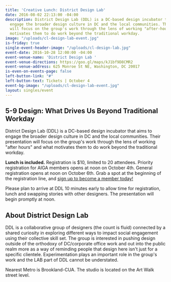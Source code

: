 ```yaml
---
title: 'Creative Lunch: District Design Lab'
date: 2016-08-02 22:13:00 -04:00
description: District Design Lab (DDL) is a DC-based design incubator that aims to
  engage the broader design culture in DC and the local communities. Their presentation
  will focus on the group's work through the lens of working "after-hours" and what
  motivates them to do work beyond the traditional workday.
image: "/uploads/cl-design-lab-event.jpg"
is-friday: true
single-event-header-image: "/uploads/cl-design-lab.jpg"
event-date: 2016-10-28 12:00:00 -04:00
event-venue-name: 'District Design Lab '
event-venue-directions: https://goo.gl/maps/kJ1bf9D8CMR2
event-venue-address: 625 Monroe St NE, Washington, DC 20017
is-even-on-events-page: false
left-button-link: "#"
left-button-text: Tickets | October 4
event-bg-image: "/uploads/cl-design-lab-event.jpg"
layout: singles/event
---
```


## 5-9 Design: What Drives Us Beyond Traditional Workday

District Design Lab (DDL) is a DC-based design incubator that aims to engage the broader design culture in DC and the local communities. Their presentation will focus on the group's work through the lens of working "after hours" and what motivates them to do work beyond the traditional workday.

**Lunch is included.** Registration is $10, limited to 20 attendees. Priority registration for AIGA members opens at noon on October 4th. General registration opens at noon on October 6th. Grab a spot at the beginning of the registration line, and [sign up to become a member today!](http://www.aiga.org/join)

Please plan to arrive at DDL 10 minutes early to allow time for registration, lunch and swapping stories with other designers. The presentation will begin promptly at noon.

## About District Design Lab

DDL is a collaborative group of designers (the count is fluid) connected by a shared curiosity in exploring different ways to impact social engagement using their collective skill set. The group is interested in pushing design outside of the orthodoxy of DC/corporate office work and out into the public realm more as a way of reminding people that design here isn't just for a specific clientele. Experimentation plays an important role in the group's work and the LAB part of DDL cannot be understated.

Nearest Metro is Brookland-CUA. The studio is located on the Art Walk street level.